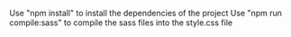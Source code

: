 Use "npm install" to install the dependencies of the project 
Use "npm run compile:sass" to compile the sass files into the style.css file